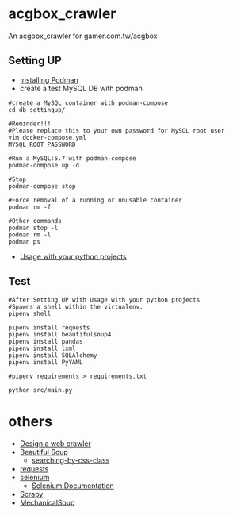 # acgbox_crawler
An acgbox_crawler for gamer.com.tw/acgbox

## Setting UP

* [Installing Podman](https://podman.io/getting-started/#installing-podman)
* create a test MySQL DB with podman

```shell
#create a MySQL container with podman-compose
cd db_settingup/

#Reminder!!!
#Please replace this to your own password for MySQL root user
vim docker-compose.yml
MYSQL_ROOT_PASSWORD

#Run a MySQL:5.7 with podman-compose
podman-compose up -d

#Stop
podman-compose stop

#Force removal of a running or unusable container
podman rm -f

#Other commands
podman stop -l
podman rm -l
podman ps
```


* [Usage with your python projects](https://github.com/hong539/setup_dev_environment/tree/main/programing_languages/python#usage-with-your-python-projects)

## Test

```shell
#After Setting UP with Usage with your python projects
#Spawns a shell within the virtualenv.
pipenv shell

pipenv install requests
pipenv install beautifulsoup4
pipenv install pandas
pipenv install lxml
pipenv install SQLAlchemy
pipenv install PyYAML

#pipenv requirements > requirements.txt

python src/main.py
```

# others

* [Design a web crawler](https://github.com/donnemartin/system-design-primer/blob/master/solutions/system_design/web_crawler/README.md)
* [Beautiful Soup](https://www.crummy.com/software/BeautifulSoup/bs4/doc/)
    * [searching-by-css-class](https://www.crummy.com/software/BeautifulSoup/bs4/doc/#searching-by-css-class)
* [requests](https://github.com/psf/requests)
* [selenium](https://pypi.org/project/selenium/)
    * [Selenium Documentation](https://www.selenium.dev/selenium/docs/api/py/api.html)
* [Scrapy](https://scrapy.org/)
* [MechanicalSoup](https://mechanicalsoup.readthedocs.io/en/stable/)